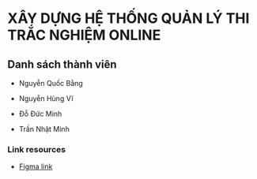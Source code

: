 # XÂY DỰNG HỆ THỐNG QUẢN LÝ THI TRẮC NGHIỆM ONLINE

## Danh sách thành viên

- Nguyễn Quốc Bằng

- Nguyễn Hùng Vĩ

- Đỗ Đức Minh

- Trần Nhật Minh

### Link resources

- [Figma link](https://www.figma.com/file/40hanmRhwgwFsyUjt4A4pO/Trac-Nghiem-Online)
